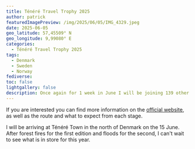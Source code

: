 ```yaml
---
title: Ténéré Travel Trophy 2025
author: patrick
featuredImagePreview: /img/2025/06/05/IMG_4329.jpeg
date: 2025-06-05
geo_latitude: 57,45509° N
geo_longitude: 9,99080° E
categories:
  - Ténéré Travel Trophy 2025
tags:
  - Denmark
  - Sweden
  - Norway
fediverse:
toc: false
lightgallery: false
description: Once again for 1 week in June I will be joining 139 other Ténéré riders to take part in the Ténéré Travel Trophy. This time we will be heading north. Starting in Denmark, crossing to Sweden before finishing in Norway. If the previous 2 editions are anything to go by, then this is going to be another amazing trip, and this is Scandinavia, the scenery is going to be stunning.
---
```


<!--more-->

If you are interested you can find more information on the [official website](https://www.teneretraveltrophy.com/2025-edition/), as well as the route and what to expect from each stage.

I will be arriving at Ténéré Town in the north of Denmark on the 15 June. After forest fires for the first edition and floods for the second, I can't wait to see what is in store for this year.
